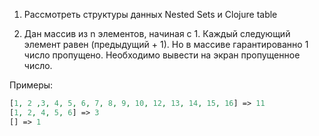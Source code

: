 1. Рассмотреть структуры данных Nested Sets и Clojure table

2. Дан массив из n элементов, начиная с 1. Каждый следующий элемент равен (предыдущий + 1). Но в массиве гарантированно 1 число пропущено. Необходимо вывести на экран пропущенное число.

Примеры:
```php
[1, 2 ,3, 4, 5, 6, 7, 8, 9, 10, 12, 13, 14, 15, 16] => 11
[1, 2, 4, 5, 6] => 3
[] => 1
```

